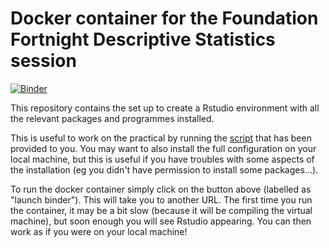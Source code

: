 # Docker container for the Foundation Fortnight Descriptive Statistics session

[![Binder](https://mybinder.org/badge_logo.svg)](https://mybinder.org/v2/gh/stats-ucl/descriptive-statistics/HEAD)

This repository contains the set up to create a Rstudio environment with all the relevant packages and programmes installed.

This is useful to work on the practical by running the [script](descriptives.R) that has been provided to you. You may want to also install the full configuration on your local machine, but this is useful if you have troubles with some aspects of the installation (eg you didn't have permission to install some packages...).

To run the docker container simply click on the button above (labelled as "launch binder"). This will take you to another URL. The first time you run the container, it may be a bit slow (because it will be compiling the virtual machine), but soon enough you will see Rstudio appearing. You can then work as if you were on your local machine!



